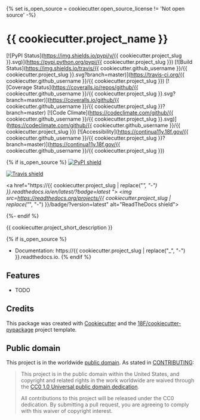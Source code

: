 {% set is_open_source = cookiecutter.open_source_license != 'Not open source' -%}

# {{ cookiecutter.project_name }}

[![PyPI Status](https://img.shields.io/pypi/v/{{ cookiecutter.project_slug }}.svg)](https://pypi.python.org/pypi/{{ cookiecutter.project_slug }})
[![Build Status](https://img.shields.io/travis/{{ cookiecutter.github_username }}/{{ cookiecutter.project_slug }}.svg?branch=master)](https://travis-ci.org/{{ cookiecutter.github_username }}/{{ cookiecutter.project_slug }})
[![Coverage Status](https://coveralls.io/repos/github/{{ cookiecutter.github_username }}/{{ cookiecutter.project_slug }}.svg?branch=master)](https://coveralls.io/github/{{ cookiecutter.github_username }}/{{ cookiecutter.project_slug }}?branch=master)
[![Code Climate](https://codeclimate.com/github/{{ cookiecutter.github_username }}/{{ cookiecutter.project_slug }}.svg)](https://codeclimate.com/github/{{ cookiecutter.github_username }}/{{ cookiecutter.project_slug }})
[![Accessibility](https://continua11y.18f.gov/{{ cookiecutter.github_username }}/{{ cookiecutter.project_slug }}?branch=master)](https://continua11y.18f.gov/{{ cookiecutter.github_username }}/{{ cookiecutter.project_slug }})

{% if is_open_source %}
<a href="https://pypi.python.org/pypi/{{ cookiecutter.project_slug }}">
  <img src="https://img.shields.io/pypi/v/{{ cookiecutter.project_slug }}.svg"
  alt="PyPI shield">
</a>

<a href="https://travis-ci.org/{{ cookiecutter.github_username }}/{{ cookiecutter.project_slug }}">
  <img src="https://img.shields.io/travis/{{ cookiecutter.github_username }}/{{ cookiecutter.project_slug }}.svg"
  alt="Travis shield">
</a>

<a href="https://{{ cookiecutter.project_slug | replace("_", "-") }}.readthedocs.io/en/latest/?badge=latest ">
  <img src=https://readthedocs.org/projects/{{ cookiecutter.project_slug | replace("_", "-") }}/badge/?version=latest"
  alt="ReadTheDocs shield">
</a>

{%- endif %}

{{ cookiecutter.project_short_description }}

{% if is_open_source %}
* Documentation: https://{{ cookiecutter.project_slug | replace("_", "-") }}.readthedocs.io.
{% endif %}

## Features

* TODO

## Credits

This package was created with [Cookiecutter](https://github.com/audreyr/cookiecutter)
and the [18F/cookiecutter-pypackage](https://github.com/audreyr/cookiecutter-pypackage)
project template.

## Public domain

This project is in the worldwide [public domain](LICENSE.md). As stated in [CONTRIBUTING](CONTRIBUTING.md):

> This project is in the public domain within the United States, and copyright and related rights in the work worldwide are waived through the [CC0 1.0 Universal public domain dedication](https://creativecommons.org/publicdomain/zero/1.0/).
>
> All contributions to this project will be released under the CC0 dedication. By submitting a pull request, you are agreeing to comply with this waiver of copyright interest.
